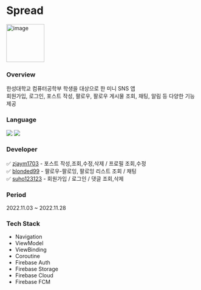 # Spread

<img width="100" alt="image" src="https://user-images.githubusercontent.com/41943129/208090637-fc16e3b1-eb4b-4de9-9c6d-01527196dbc9.png">

### Overview
한성대학교 컴퓨터공학부 학생을 대상으로 한 미니 SNS 앱<br>
회원가입, 로그인, 포스트 작성, 팔로우, 팔로우 게시물 조회, 채팅, 알림 등 다양한 기능 제공

### Language
<img src="https://img.shields.io/badge/Android-3DDC84?style=flat-square&logo=android&logoColor=white"/> <img src="https://img.shields.io/badge/Kotlin-7F52FF?style=flat-square&logo=Kotlin&logoColor=white"/>

### Developer
✅ [zjaym1703](https://github.com/zjaym1703) - 포스트 작성,조회,수정,삭제 / 프로필 조회,수정 <br>
✅ [blonded99](https://github.com/blonded99) - 팔로우-팔로잉, 팔로잉 리스트 조회 / 채팅  <br>
✅ [suho123123](https://github.com/suho123123) - 회원가입 / 로그인 / 댓글 조회,삭제 <br>

### Period
2022.11.03 ~ 2022.11.28

### Tech Stack
- Navigation
- ViewModel
- ViewBinding
- Coroutine
- Firebase Auth
- Firebase Storage
- Firebase Cloud
- Firebase FCM
